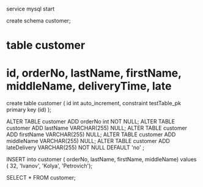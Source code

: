 
service mysql start

create schema customer;

# table customer
# id, orderNo, lastName, firstName, middleName, deliveryTime, late

create table customer
(
	id int auto_increment,
	constraint testTable_pk
		primary key (id)
);

ALTER TABLE customer ADD orderNo int NOT NULL;
ALTER TABLE customer ADD lastName VARCHAR(255) NULL;
ALTER TABLE customer ADD firstName VARCHAR(255) NULL;
ALTER TABLE customer ADD middleName VARCHAR(255) NULL;
ALTER TABLE customer ADD lateDelivery VARCHAR(255) NOT NULL DEFAULT 'no' ;

INSERT into customer ( orderNo, lastName, firstName, middleName)
values ( 32, 'Ivanov', 'Kolya', 'Petrovich');

SELECT * FROM customer;


